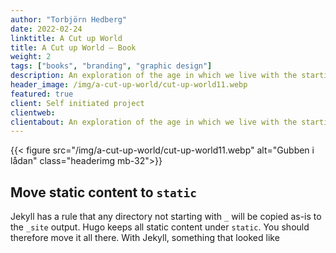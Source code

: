 ```yaml
---
author: "Torbjörn Hedberg"
date: 2022-02-24
linktitle: A Cut up World
title: A Cut up World – Book
weight: 2
tags: ["books", "branding", "graphic design"]
description: An exploration of the age in which we live with the starting point in the digital reality. From the search suggestions generated by algorithms, stories where created.
header_image: /img/a-cut-up-world/cut-up-world11.webp
featured: true
client: Self initiated project
clientweb:
clientabout: An exploration of the age in which we live with the starting point in the digital reality. From the search suggestions generated by algorithms, stories where created.
---
```


{{< figure src="/img/a-cut-up-world/cut-up-world11.webp" alt="Gubben i lådan" class="headerimg mb-32">}}
## Move static content to `static`
Jekyll has a rule that any directory not starting with `_` will be copied as-is to the `_site` output. Hugo keeps all static content under `static`. You should therefore move it all there.
With Jekyll, something that looked like